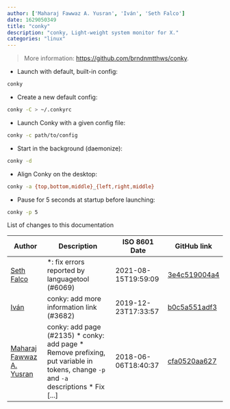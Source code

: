 ```yaml
---
author: ['Maharaj Fawwaz A. Yusran', 'Iván', 'Seth Falco']
date: 1629050349
title: "conky"
description: "conky, Light-weight system monitor for X."
categories: "linux"
---
```

> More information: <https://github.com/brndnmtthws/conky>.

- Launch with default, built-in config:

```bash
conky
```

- Create a new default config:

```bash
conky -C > ~/.conkyrc
```

- Launch Conky with a given config file:

```bash
conky -c path/to/config
```

- Start in the background (daemonize):

```bash
conky -d
```

- Align Conky on the desktop:

```bash
conky -a {top,bottom,middle}_{left,right,middle}
```

- Pause for 5 seconds at startup before launching:

```bash
conky -p 5
```
List of changes to this documentation


Author | Description | ISO 8601 Date | GitHub link
------|-----|-----|-----
[Seth Falco](mailto:seth@falco.fun) | *: fix errors reported by languagetool (#6069) | 2021-08-15T19:59:09 | [3e4c519004a4](https://github.com/tldr-pages/tldr/commit/3e4c519004a471c861cdc609fd7239ee3355671c)
[Iván](mailto:ivan@ivanhercaz.com) | conky: add more information link (#3682) | 2019-12-23T17:33:57 | [b0c5a551adf3](https://github.com/tldr-pages/tldr/commit/b0c5a551adf3c81f4f2f5ae6faec329fe9e8027b)
[Maharaj Fawwaz A. Yusran](mailto:faww4zintelgent4@gmail.com) | conky: add page (#2135) * conky: add page * Remove prefixing, put variable in tokens, change `-p` and `-a` descriptions * Fix [...] | 2018-06-06T18:40:37 | [cfa0520aa627](https://github.com/tldr-pages/tldr/commit/cfa0520aa62763be7cddd607e0a8594e517fc418)

